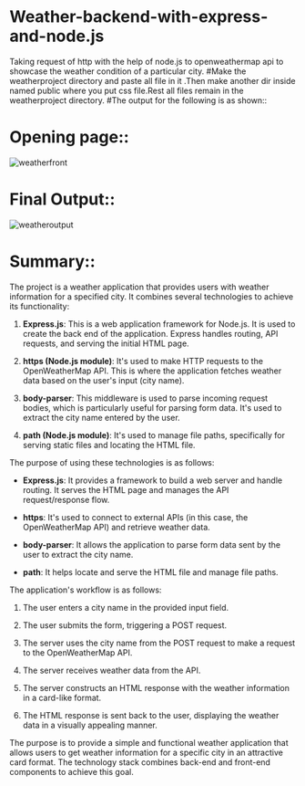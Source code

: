 # Weather-backend-with-express-and-node.js
Taking request of http with the help of node.js to openweathermap api to showcase the weather condition of a particular city.
#Make the weatherproject directory and paste all file in it .Then make another dir inside named public where you put css file.Rest all files remain in the weatherproject directory.
#The output for the following is as shown::
# Opening page::
![weatherfront](https://github.com/cisojoker/weather-backend-with-express-/assets/103921455/b32f74c8-1c92-4ddd-b53a-a8578d1b5a9c)
# Final Output::
![weatheroutput](https://github.com/cisojoker/weather-backend-with-express-/assets/103921455/9b9e25a1-fa47-4d9f-a045-0e91fcd001f8)
# Summary::
The project is a weather application that provides users with weather information for a specified city. It combines several technologies to achieve its functionality:

1. **Express.js**: This is a web application framework for Node.js. It is used to create the back end of the application. Express handles routing, API requests, and serving the initial HTML page.

2. **https (Node.js module)**: It's used to make HTTP requests to the OpenWeatherMap API. This is where the application fetches weather data based on the user's input (city name).

3. **body-parser**: This middleware is used to parse incoming request bodies, which is particularly useful for parsing form data. It's used to extract the city name entered by the user.

4. **path (Node.js module)**: It's used to manage file paths, specifically for serving static files and locating the HTML file.

The purpose of using these technologies is as follows:

- **Express.js**: It provides a framework to build a web server and handle routing. It serves the HTML page and manages the API request/response flow.

- **https**: It's used to connect to external APIs (in this case, the OpenWeatherMap API) and retrieve weather data.

- **body-parser**: It allows the application to parse form data sent by the user to extract the city name.

- **path**: It helps locate and serve the HTML file and manage file paths.

The application's workflow is as follows:

1. The user enters a city name in the provided input field.

2. The user submits the form, triggering a POST request.

3. The server uses the city name from the POST request to make a request to the OpenWeatherMap API.

4. The server receives weather data from the API.

5. The server constructs an HTML response with the weather information in a card-like format.

6. The HTML response is sent back to the user, displaying the weather data in a visually appealing manner.

The purpose is to provide a simple and functional weather application that allows users to get weather information for a specific city in an attractive card format. The technology stack combines back-end and front-end components to achieve this goal.

